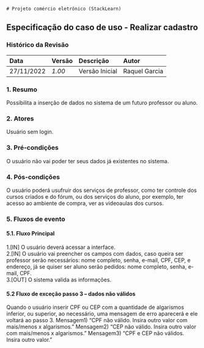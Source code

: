 	# Projeto comércio eletrônico (StackLearn)

## Especificação do caso de uso - Realizar cadastro

### Histórico da Revisão 

|  Data  | Versão | Descrição | Autor |
|:-------|:-------|:----------|:------|
| 27/11/2022 | *1.00* | Versão Inicial  | Raquel Garcia |

### 1. Resumo 

Possibilita a inserção de dados no sistema de um futuro professor ou aluno.

### 2. Atores 

Usuário sem login.

### 3. Pré-condições

O usuário não vai poder ter seus dados já existentes no sistema.

### 4. Pós-condições

O usuário poderá usufruir dos serviços de professor, como ter controle dos cursos criados e do fórum, ou dos serviços do aluno, por exemplo, ter acesso ao ambiente de compra, ver as videoaulas dos cursos.

### 5. Fluxos de evento
#### 5.1. Fluxo Principal  
1.[IN] O usuário deverá acessar a interface.   
2.[IN] O usuário vai preencher os campos com dados, caso queira ser professor serão necessários: nome completo, senha, e-mail, CPF, CEP, e endereço, já se quiser ser aluno serão pedidos: nome completo, senha, e-mail, CPF.     
3.[OUT] O sistema valida as informações.   

#### 5.2 Fluxo de exceção passo 3 – dados não válidos
Quando o usuário inserir CPF ou CEP com a quantidade de algarismos inferior, ou superior, ao necessário, uma mensagem de erro aparecerá e ele voltará ao passo 3.
Mensagem1) “CPF não válido. Insira outro valor com mais/menos x algarismos.”
Mensagem2) “CEP não válido. Insira outro valor com mais/menos x algarismos.”
Mensagem3) “CPF e CEP não válidos. Insira outro valor.”
